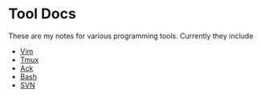 # Tool Docs

These are my notes for various programming tools.
Currently they include
* [Vim][]
* [Tmux][]
* [Ack][]
* [Bash][]
* [SVN][]
 
[Vim]: https://github.com/vim/vim
[Tmux]: https://tmux.github.io/
[Ack]: https://beyondgrep.com/
[Bash]: https://www.gnu.org/software/bash/
[SVN]: https://subversion.apache.org/